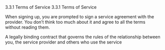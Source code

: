 3.3.1 Terms of Service
3.3.1 Terms of Service

When signing up, you are prompted to sign a service agreement with the provider.
 You don’t think too much about it and agree to all the terms without reading them.


A legally binding contract that governs the rules of the relationship between you, the service provider and others who use the service

